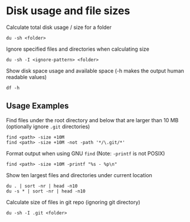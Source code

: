 # Disk usage and file sizes

Calculate total disk usage / size for a folder

    du -sh <folder>

Ignore specified files and directories when calculating size

    du -sh -I <ignore-pattern> <folder>

Show disk space usage and available space (-h makes the output human readable values)

    df -h

## Usage Examples

Find files under the root directory and below that are larger than 10 MB (optionally ignore `.git` directories)

    find <path> -size +10M
    find <path> -size +10M -not -path '*/\.git/*'

Format output when using GNU `find` (Note: `-printf` is not POSIX)

    find <path> -size +10M -printf "%s - %p\n"

Show ten largest files and directories under current location

    du . | sort -nr | head -n10
    du -s * | sort -nr | head -n10

Calculate size of files in git repo (ignoring git directory)

    du -sh -I .git <folder>
